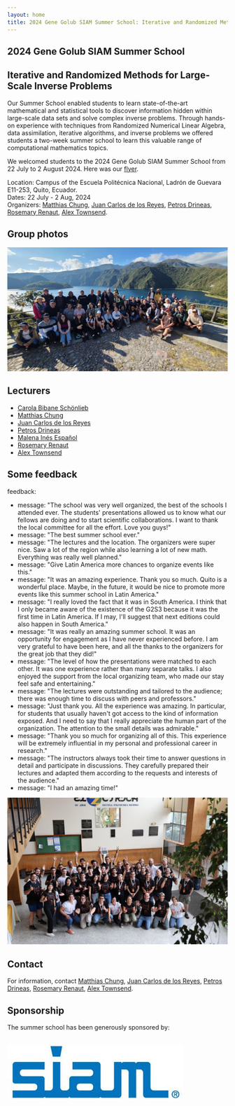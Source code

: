 ```yaml
---
layout: home
title: 2024 Gene Golub SIAM Summer School: Iterative and Randomized Methods for Large-Scale Inverse Problems
---
```


## 2024 Gene Golub SIAM Summer School

## Iterative and Randomized Methods for Large-Scale Inverse Problems

Our Summer School enabled students to learn state-of-the-art mathematical and statistical tools to discover information hidden within large-scale data sets and solve complex inverse problems. Through hands-on experience with techniques from Randomized Numerical Linear Algebra, data assimilation, iterative algorithms, and inverse problems we offered students a two-week summer school to learn this valuable range of computational mathematics topics. 

We welcomed students to the 2024 Gene Golub SIAM Summer School from 22 July to 2 August 2024. Here was our <a href="Advertisement.pdf">flyer</a>.
<p>
Location: Campus of the Escuela Politécnica Nacional, Ladrón de Guevara E11-253, Quito, Ecuador. <br/>
Dates: 22 July - 2 Aug, 2024 <br/>
Organizers: <a href="http://www.math.emory.edu/~mchun45/">Matthias Chung</a>, <a href="https://twas.org/directory/de-los-reyes-juan-carlos">Juan Carlos de los Reyes</a>, <a href="https://www.cs.purdue.edu/homes/pdrineas/">Petros Drineas</a>, <a href="https://search.asu.edu/profile/85017">Rosemary Renaut</a>, <a href="https://pi.math.cornell.edu/~ajt/">Alex Townsend</a>.
</p>

## Group photos 

<img src="GroupPhoto.jpg" alt="Group photo">

## Lecturers

- <a href="https://www.damtp.cam.ac.uk/user/cbs31/Home.html">Carola Bibane Schönlieb</a>
- <a href="http://www.math.emory.edu/~mchun45/">Matthias Chung</a>
- <a href="https://modemat.epn.edu.ec/~jcdelosreyes/">Juan Carlos de los Reyes</a>
- <a href="https://www.cs.purdue.edu/homes/pdrineas/">Petros Drineas</a>
- <a href="https://math.la.asu.edu/~mespanol/">Malena Inés Español</a>
- <a href="https://search.asu.edu/profile/85017">Rosemary Renaut</a>
- <a href="https://pi.math.cornell.edu/~ajt/">Alex Townsend</a>

## Some feedback 
feedback:
  - message: "The school was very well organized, the best of the schools I attended ever. The students' presentations allowed us to know what our fellows are doing and to start scientific collaborations. I want to thank the local committee for all the effort. Love you guys!"
  - message: "The best summer school ever."
  - message: "The lectures and the location. The organizers were super nice. Saw a lot of the region while also learning a lot of new math. Everything was really well planned."
  - message: "Give Latin America more chances to organize events like this."
  - message: "It was an amazing experience. Thank you so much. Quito is a wonderful place. Maybe, in the future, it would be nice to promote more events like this summer school in Latin America."
  - message: "I really loved the fact that it was in South America. I think that I only became aware of the existence of the G2S3 because it was the first time in Latin America. If I may, I'll suggest that next editions could also happen in South America."
  - message: "It was really an amazing summer school. It was an opportunity for engagement as I have never experienced before. I am very grateful to have been here, and all the thanks to the organizers for the great job that they did!"
  - message: "The level of how the presentations were matched to each other. It was one experience rather than many separate talks. I also enjoyed the support from the local organizing team, who made our stay feel safe and entertaining."
  - message: "The lectures were outstanding and tailored to the audience; there was enough time to discuss with peers and professors."
  - message: "Just thank you. All the experience was amazing. In particular, for students that usually haven't got access to the kind of information exposed. And I need to say that I really appreciate the human part of the organization. The attention to the small details was admirable."
  - message: "Thank you so much for organizing all of this. This experience will be extremely influential in my personal and professional career in research."
  - message: "The instructors always took their time to answer questions in detail and participate in discussions. They carefully prepared their lectures and adapted them according to the requests and interests of the audience."
  - message: "I had an amazing time!"

<img src="GroupPhoto2.jpg" alt="Group photo 2">

<!--
## Important dates

<p><s>March 1, 2024: Application deadline for summer school</s></p>
<p><s>March 7, 2024: Extended application deadline for summer school</s>s></p>
<p><s>22 July - 2 August 2024: Summer school dates</s></p>
<p><s>31 July 2024: Banquet</s></p>

## Travel support

Acceptance to the summer school included full travel support. We provided an invitation letter for the accepted applicants who require a visa. All participants also got a certificate. 

## Summer school banquet

The summer school banquet took place at <a href="https://www.elventanal.ec/">El Ventanal</a> restaurant. Located in Quito's downtown.

## Locations

The Summer School was at Escuela Politécnica Nacional in Quito, Ecuador.

G2S3 classroom: Electric Engineering Building (Building 16)

## Accommodation

All the participants stayed at the <a href="https://www.fenixhotel.ec/">Fenix Hotel</a> in Quito.

## Getting to Quito, Ecuador

To travel to Quito, Ecuador, one would typically fly into Mariscal Sucre International Airport (IATA code: UIO). 
-->
## Contact

For information, contact <a href="mailto:matthias.chung@emory.edu">Matthias Chung</a>, <a href="mailto:juan.delosreyes@epn.edu.ec">Juan Carlos de los Reyes</a>, <a href="mailto:drineas@gmail.com">Petros Drineas</a>, <a href="mailto:renaut@asu.edu">Rosemary Renaut</a>, <a href="mailto:townsend@cornell.edu">Alex Townsend</a>.

## Sponsorship

<p>The  summer school has been generously sponsored by: </p> <br/>
  <img src="siamlogo.jpeg" alt="SIAM"/>
